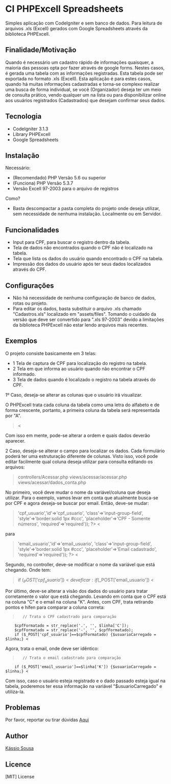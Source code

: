 # CI PHPExcell Spreadsheets
Simples aplicação com CodeIgniter e sem banco de dados. Para leitura de arquivos .xls (Excell) gerados com Google Spreadsheets através da biblioteca PHPExcell.

## Finalidade/Motivação
Quando é necessário um cadastro rápido de informações quaisquer, a maioria das pessoas opta por fazer através de google forms. Nestes casos, é gerada uma tabela com as informações registradas. Esta tabela pode ser exportada no formato .xls (Excell). 
Esta aplicação é para estes casos, quando há muitas informações cadastradas e torna-se complexo realizar uma busca de forma individual, se você (Organizador) deseja ter um meio de consulta prático, vendo qualquer um na lista ou para disponibilizar online aos usuários registrados (Cadastrados) que desejam confirmar seus dados.

## Tecnologia
- CodeIgniter 3.1.3
- Library PHPExcell
- Google Spreadsheets

## Instalação
Necessário:
- (Recomendado) PHP Versão 5.6 ou superior 
- (Funciona) PHP Versão 5.3.7 
- Versão Excell 97-2003 para o arquivo de registros

Como?
- Basta descompactar a pasta completa do projeto onde deseja utilizar, sem necessidade de nenhuma instalação. Localmente ou em Servidor.
 
## Funcionalidades
- Input para CPF, para buscar o registro dentro da tabela.
- Tela de dados não encontrados quando o CPF não é localizado na tabela.
- Tela que lista os dados do usuário quando encontrado o CPF na tabela.
- Impressão dos dados do usuário após ter seus dados localizados através do CPF.

## Configurações
- Não há necessidade de nenhuma configuração de banco de dados, rotas ou projeto.
- Para editar os dados, basta substituir o arquivo .xls chamado "Cadastros.xls" localizado em "assets/files". Tomando o cuidado da versão que deve ser convertido para ".xls 97-2003" devido a limitações da biblioteca PHPExcell não estar lendo arquivos mais recentes.

## Exemplos

O projeto consiste basicamente em 3 telas:
- 1 Tela de captura de CPF para localização do registro na tabela.
- 2 Tela em que informa ao usuário quando não encontrar o CPF informado.
- 3 Tela de dados quando é localizado o registro na tabela através do CPF.

1º Caso, deseja-se alterar as colunas que o usuário irá visualizar.

O PHPExcell trata cada coluna da tabela como uma letra do alfabeto e de forma crescente, portanto, a primeira coluna da tabela será representada por "A".
> <?= $usuarioCarregado['A'];?> <
Com isso em mente, pode-se alterar a ordem e quais dados deverão aparecer.

2 Caso, deseja-se alterar o campo para localizar os dados.
Cada formulário poderá ter uma estruturação diferente de colunas. Visto isso, você pode editar facilmente qual coluna deseja utilizar para consulta editando os arquivos:
> controllers/Acessar.php
> views/acessar/acessar.php 
> views/acessar/dados_conta.php 

No primeiro, você deve mudar o nome da variável/coluna que deseja utilizar. Para o exemplo, vamos levar em conta que atualmente busca-se por CPF e agora deseja-se buscar por email. Então, deve-se mudar:
> <?php echo form_input(array('name'=>'cpf_usuario','id'=>'cpf_usuario', 'class'=>'input-group-field', 'style'=>'border:solid 1px #ccc', 'placeholder'=>'CPF - Somente números', 'required'=>'required')); ?> <
para
>  <?php echo form_input(array('name'=>'email_usuario','id'=>'email_usuario', 'class'=>'input-group-field', 'style'=>'border:solid 1px #ccc', 'placeholder'=>'Email cadastrado', 'required'=>'required')); ?> <

Segundo, no controller, deve-se modificar o nome da variável que está chegando.
Onde tem:
> if ($_POST['cpf_usuario']) <
deve ficar:
> if ($_POST['email_usuario']) <

Por último, deve-se alterar a visão dos dados do usuário para tratar corretamente o valor que está chegando. Levando em conta que o CPF está na coluna "C" e o email na coluna "K".
Antes, com CPF, trata retirando pontos e hífen para comparar a coluna correta:
> 		// Trata o CPF cadastrado para comparação
		$cpfFormatado = str_replace('.', '', $linha['C']);
		$cpfFormatado = str_replace('-', '', $cpfFormatado);
		if ($_POST['cpf_usuario']==$cpfFormatado) {$usuarioCarregado = $linha;} <
		
Agora, trata o email, onde deve ser idêntico:
> 		// Trata o email cadastrado para comparação
		if ($_POST['email_usuario']==$linha['K']) {$usuarioCarregado = $linha;} <

Com isso, caso o usuário esteja registrado e o dado passado esteja igual na tabela, poderemos ter essa informação na variável "$usuarioCarregado" e utiliza-la.

## Problemas
Por favor, reportar ou tirar dúvidas [Aqui](https://github.com/kassiosousa/phpexcell-spreadsheets/issues/)

## Author
[Kássio Sousa](https://kassiosousa.com.br)

## Licence
[MIT] License

